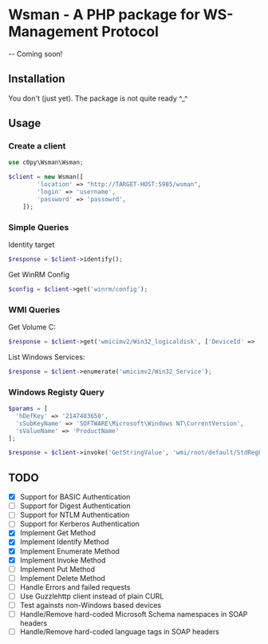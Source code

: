 # Wsman - A PHP package for WS-Management Protocol

-- Coming soon!

## Installation

You don't (just yet). The package is not quite ready ^_^

## Usage

### Create a client

```php
use c0py\Wsman\Wsman;

$client = new Wsman([
        'location' => "http://TARGET-HOST:5985/wsman",
        'login' => 'username',
        'password' => 'passowrd',
    ]);
```

### Simple Queries

Identity target

```php
$response = $client->identify();
```

Get WinRM Config

```php
$config = $client->get('winrm/config');
```

### WMI Queries

Get Volume C:
```php
$response = $client->get('wmicimv2/Win32_logicaldisk', ['DeviceId' => 'C:']);
```

List Windows Services:
```php
$response = $client->enumerate('wmicimv2/Win32_Service');
```

### Windows Registy Query

```php
$params = [
  'hDefKey' => '2147483650',
  'sSubKeyName' => 'SOFTWARE\Microsoft\Windows NT\CurrentVersion',
  'sValueName' => 'ProductName'
];

$response = $client->invoke('GetStringValue', 'wmi/root/default/StdRegProv', $params);
```

## TODO

- [x] Support for BASIC Authentication
- [ ] Support for Digest Authentication
- [ ] Support for NTLM Authentication
- [ ] Support for Kerberos Authentication
- [x] Implement Get Method
- [x] Implement Identify Method
- [x] Implement Enumerate Method
- [x] Implement Invoke Method
- [ ] Implement Put Method
- [ ] Implement Delete Method
- [ ] Handle Errors and failed requests
- [ ] Use Guzzlehttp client instead of plain CURL
- [ ] Test againsts non-Windows based devices
- [ ] Handle/Remove hard-coded Microsoft Schema namespaces in SOAP headers
- [ ] Handle/Remove hard-coded language tags in SOAP headers
